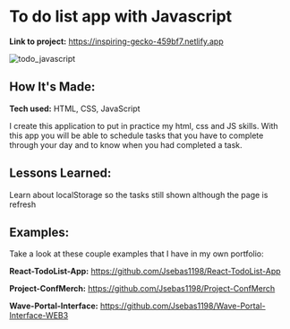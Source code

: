 # To do list app with Javascript

**Link to project:** https://inspiring-gecko-459bf7.netlify.app

![todo_javascript](https://user-images.githubusercontent.com/96799477/168452695-37cd66c1-17bf-4c95-b342-7310bef17b53.png)

## How It's Made:

**Tech used:** HTML, CSS, JavaScript

I create this application to put in practice my html, css and JS skills. With this app you will be able to schedule tasks that you have to complete through your day and to know when you had completed a task.

## Lessons Learned:

Learn about localStorage so the tasks still shown although the page is refresh 

## Examples:
Take a look at these couple examples that I have in my own portfolio:

**React-TodoList-App:** https://github.com/Jsebas1198/React-TodoList-App

**Project-ConfMerch:** https://github.com/Jsebas1198/Project-ConfMerch

**Wave-Portal-Interface:** https://github.com/Jsebas1198/Wave-Portal-Interface-WEB3






